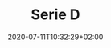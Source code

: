 ---
title: "Serie D"
date: 2020-07-11T10:32:29+02:00
foto: ""
giocatori:
- giocatori/bailoni-federico/_index.md
- giocatori/savoia-mauro/_index.md
- giocatori/angelini-piero/_index.md
- giocatori/trinca-giovanni/_index.md
- giocatori/dellai-matteo/_index.md
- giocatori/savoia-fabio/_index.md
- giocatori/bertoluzza-davide/_index.md
- giocatori/valer-alberto/_index.md
- giocatori/lazzarotto-tommaso/_index.md
- giocatori/claus-christian/_index.md
- giocatori/perenzoni-stefano/_index.md
- giocatori/gambino-lorenzo/_index.md
allenatori:
  - marco-rizzo-paoli
categorie: serie-d
stagioni: 2018-2019
---
